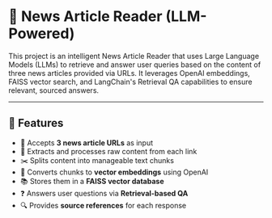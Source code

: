 # 📰 News Article Reader (LLM-Powered)

This project is an intelligent News Article Reader that uses Large Language Models (LLMs) to retrieve and answer user queries based on the content of three news articles provided via URLs. It leverages OpenAI embeddings, FAISS vector search, and LangChain's Retrieval QA capabilities to ensure relevant, sourced answers.

---

## 🚀 Features

- 🔗 Accepts **3 news article URLs** as input  
- 📄 Extracts and processes raw content from each link  
- ✂️ Splits content into manageable text chunks  
- 🧠 Converts chunks to **vector embeddings** using OpenAI  
- 📚 Stores them in a **FAISS vector database**  
- ❓ Answers user questions via **Retrieval-based QA**  
- 🔍 Provides **source references** for each response  
